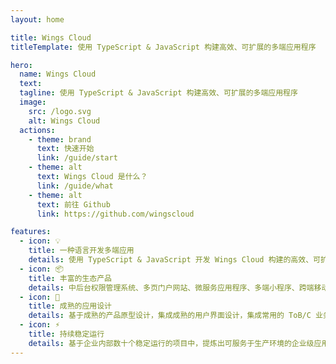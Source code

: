 ```yaml
---
layout: home

title: Wings Cloud
titleTemplate: 使用 TypeScript & JavaScript 构建高效、可扩展的多端应用程序

hero:
  name: Wings Cloud
  text:
  tagline: 使用 TypeScript & JavaScript 构建高效、可扩展的多端应用程序
  image:
    src: /logo.svg
    alt: Wings Cloud
  actions:
    - theme: brand
      text: 快速开始
      link: /guide/start
    - theme: alt
      text: Wings Cloud 是什么？
      link: /guide/what
    - theme: alt
      text: 前往 Github
      link: https://github.com/wingscloud

features:
  - icon: 💡
    title: 一种语言开发多端应用
    details: 使用 TypeScript & JavaScript 开发 Wings Cloud 构建的高效、可扩展的多端应用程序。
  - icon: 📦
    title: 丰富的生态产品
    details: 中后台权限管理系统、多页门户网站、微服务应用程序、多端小程序、跨端移动应用等。
  - icon: 💎
    title: 成熟的应用设计
    details: 基于成熟的产品原型设计，集成成熟的用户界面设计，集成常用的 ToB/C 业务模板。
  - icon: ⚡
    title: 持续稳定运行
    details: 基于企业内部数十个稳定运行的项目中，提炼出可服务于生产环境的企业级应用程序。
---
```


